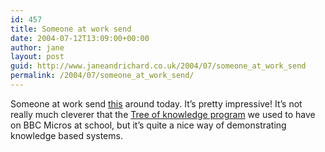 ```yaml
---
id: 457
title: Someone at work send
date: 2004-07-12T13:09:00+00:00
author: jane
layout: post
guid: http://www.janeandrichard.co.uk/2004/07/someone_at_work_send
permalink: /2004/07/someone_at_work_send/
---
```

Someone at work send [this](http://www.smalltime.com/dictator.html) around today. It&#8217;s pretty impressive! It&#8217;s not really much cleverer that the [Tree of knowledge program](http://owl.8bs.com/elecgame/tree_of_knowledge.htm) we used to have on BBC Micros at school, but it&#8217;s quite a nice way of demonstrating knowledge based systems.